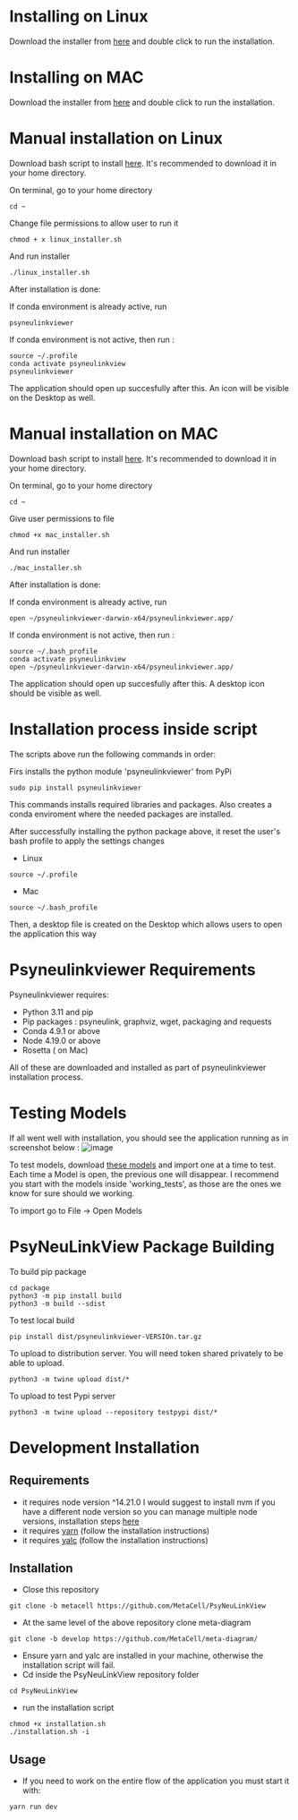 # Installing on Linux

Download the installer from <a href="https://raw.githubusercontent.com/MetaCell/PsyNeuLinkView/develop/package/installers/linux" download>here</a> and double click to run the installation.

# Installing on MAC

Download the installer from <a href="https://raw.githubusercontent.com/MetaCell/PsyNeuLinkView/develop/package/installers/macos.scpt" download>here</a> and double click to run the installation.

# Manual installation on Linux

Download bash script to install [here](https://raw.githubusercontent.com/MetaCell/PsyNeuLinkView/develop/package/linux_installer.sh).
It's recommended to download it in your home directory.

On terminal, go to your home directory

```
cd ~
```

Change file permissions to allow user to run it

```
chmod + x linux_installer.sh
```

And run installer

```
./linux_installer.sh
```

After installation is done:

If conda environment is already active, run

```
psyneulinkviewer
```

If conda environment is not active, then run :

```
source ~/.profile
conda activate psyneulinkview
psyneulinkviewer
```

The application should open up succesfully after this. An icon will be visible on the Desktop as well.

# Manual installation on MAC

Download bash script to install [here](https://raw.githubusercontent.com/MetaCell/PsyNeuLinkView/develop/package/mac_installer.sh).
It's recommended to download it in your home directory.

On terminal, go to your home directory

```
cd ~
```

Give user permissions to file

```
chmod +x mac_installer.sh
```

And run installer

```
./mac_installer.sh
```

After installation is done:

If conda environment is already active, run

```
open ~/psyneulinkviewer-darwin-x64/psyneulinkviewer.app/
```

If conda environment is not active, then run :

```
source ~/.bash_profile
conda activate psyneulinkview
open ~/psyneulinkviewer-darwin-x64/psyneulinkviewer.app/
```

The application should open up succesfully after this. A desktop icon should be visible as well.

# Installation process inside script

The scripts above run the following commands in order:

Firs installs the python module 'psyneulinkviewer' from PyPi

```
sudo pip install psyneulinkviewer
```

This commands installs required libraries and packages. Also creates a conda enviroment where the needed packages are installed.

After successfully installing the python package above, it reset the user's bash profile to apply the settings changes

- Linux

```
source ~/.profile  
```

- Mac

```
source ~/.bash_profile  
```

Then, a desktop file is created on the Desktop which allows users to open the application this way

# Psyneulinkviewer Requirements

Psyneulinkviewer requires:

- Python 3.11 and pip
- Pip packages : psyneulink, graphviz, wget, packaging and requests
- Conda 4.9.1 or above
- Node 4.19.0 or above
- Rosetta ( on Mac)

All of these are downloaded and installed as part of psyneulinkviewer installation process.

# Testing Models

If all went well with installation, you should see the application running as in screenshot below :
![image](https://github.com/user-attachments/assets/ec84044c-287a-4e39-bdf7-aa27cdc486f9)

To test models, download [these models](https://github.com/MetaCell/PsyNeuLinkView/tree/feature/PSYNEU-140/test_models) and import one at a time to test. Each time a Model is open, the previous one will disappear. I recommend you start with the models inside 'working_tests', as those are the ones we know for sure should we working.

To import go to File -> Open Models

# PsyNeuLinkView Package Building

To build pip package

```
cd package
python3 -m pip install build
python3 -m build --sdist
```

To test local build

```
pip install dist/psyneulinkviewer-VERSIOn.tar.gz
```

To upload to distribution server. You will need token shared privately to be able to upload.

```
python3 -m twine upload dist/*
```

To upload to test Pypi server

```
python3 -m twine upload --repository testpypi dist/*
```

# Development Installation

## Requirements

- it requires node version ^14.21.0
  I would suggest to install nvm if you have a different node version so you can manage multiple node versions, installation steps [here](https://www.freecodecamp.org/news/node-version-manager-nvm-install-guide/)
- it requires [yarn](https://classic.yarnpkg.com/lang/en/docs/install/#debian-stable) (follow the installation instructions)
- it requires [yalc](https://www.npmjs.com/package/yalc) (follow the installation instructions)

## Installation

- Close this repository

```
git clone -b metacell https://github.com/MetaCell/PsyNeuLinkView
```

- At the same level of the above repository clone meta-diagram

```
git clone -b develop https://github.com/MetaCell/meta-diagram/
```

- Ensure yarn and yalc are installed in your machine, otherwise the installation script will fail.
- Cd inside the PsyNeuLinkView repository folder

```
cd PsyNeuLinkView
```

- run the installation script

```
chmod +x installation.sh
./installation.sh -i
```

## Usage

- If you need to work on the entire flow of the application you must start it with:

```
yarn run dev
```
